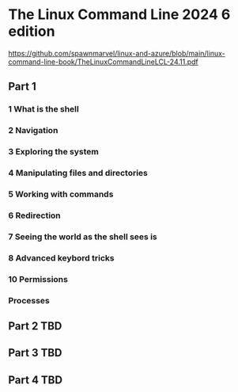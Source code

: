 # The Linux Command Line 2024 6 edition

https://github.com/spawnmarvel/linux-and-azure/blob/main/linux-command-line-book/TheLinuxCommandLineLCL-24.11.pdf

## Part 1

### 1 What is the shell

### 2 Navigation

### 3 Exploring the system

### 4 Manipulating files and directories

### 5 Working with commands

### 6 Redirection

### 7 Seeing the world as the shell sees is

### 8 Advanced keybord tricks

### 10 Permissions

### Processes

## Part 2 TBD

## Part 3 TBD

## Part 4 TBD
